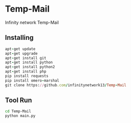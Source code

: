 # Temp-Mail
Infinity network Temp-Mail
## Installing
```ruby
apt-get update
apt-get upgrade
apt-get install git
apt-get install python
apt-get install python2
apt-get install php
pip install requests
pip install omero-marshal
git clone https://github.com/infinitynetwork13/Temp-Mail
```
## Tool Run
```bash
cd Temp-Mail
python main.py
```
